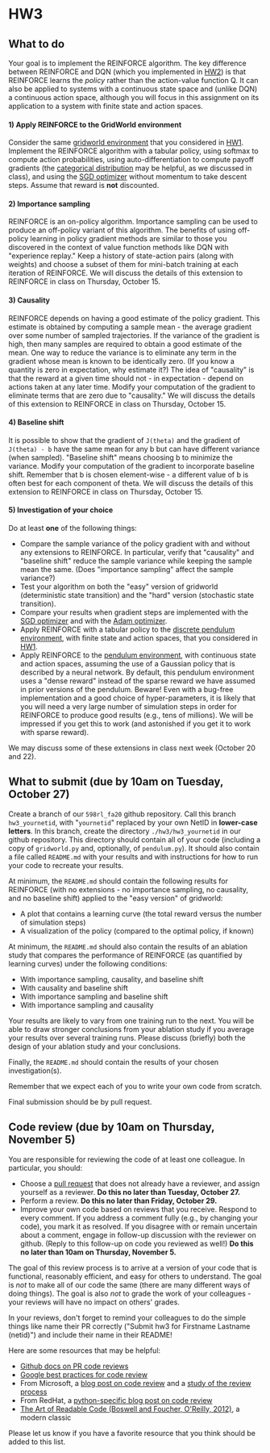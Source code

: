 # HW3

## What to do

Your goal is to implement the REINFORCE algorithm. The key difference between REINFORCE and DQN (which you implemented in [HW2](../hw2)) is that REINFORCE learns the *policy* rather than the action-value function Q. It can also be applied to systems with a continuous state space and (unlike DQN) a continuous action space, although you will focus in this assignment on its application to a system with finite state and action spaces.

#### 1) Apply REINFORCE to the GridWorld environment

Consider the same [gridworld environment](gridworld.py) that you considered in [HW1](../hw1). Implement the REINFORCE algorithm with a tabular policy, using softmax to compute action probabilities, using auto-differentiation to compute payoff gradients (the [categorical distribution](https://pytorch.org/docs/stable/distributions.html#categorical) may be helpful, as we discussed in class), and using the [SGD optimizer](https://pytorch.org/docs/stable/optim.html#torch.optim.SGD) without momentum to take descent steps. Assume that reward is **not** discounted.

#### 2) Importance sampling

REINFORCE is an on-policy algorithm. Importance sampling can be used to produce an off-policy variant of this algorithm. The benefits of using off-policy learning in policy gradient methods are similar to those you discovered in the context of value function methods like DQN with "experience replay." Keep a history of state-action pairs (along with weights) and choose a subset of them for mini-batch training at each iteration of REINFORCE. We will discuss the details of this extension to REINFORCE in class on Thursday, October 15.

#### 3) Causality

REINFORCE depends on having a good estimate of the policy gradient. This estimate is obtained by computing a sample mean - the average gradient over some number of sampled trajectories. If the variance of the gradient is high, then many samples are required to obtain a good estimate of the mean. One way to reduce the variance is to eliminate any term in the gradient whose mean is known to be identically zero. (If you know a quantity is zero in expectation, why estimate it?) The idea of "causality" is that the reward at a given time should not - in expectation - depend on actions taken at any later time. Modify your computation of the gradient to eliminate terms that are zero due to "causality." We will discuss the details of this extension to REINFORCE in class on Thursday, October 15.

#### 4) Baseline shift

It is possible to show that the gradient of `J(theta)` and the gradient of `J(theta) - b` have the same mean for any b but can have different variance (when sampled). "Baseline shift" means choosing b to minimize the variance. Modify your computation of the gradient to incorporate baseline shift. Remember that b is chosen element-wise - a different value of b is often best for each component of theta. We will discuss the details of this extension to REINFORCE in class on Thursday, October 15.

#### 5) Investigation of your choice

Do at least **one** of the following things:

* Compare the sample variance of the policy gradient with and without any extensions to REINFORCE. In particular, verify that "causality" and "baseline shift" reduce the sample variance while keeping the sample mean the same. (Does "importance sampling" affect the sample variance?)
* Test your algorithm on both the "easy" version of gridworld (deterministic state transition) and the "hard" version (stochastic state transition).
* Compare your results when gradient steps are implemented with the [SGD optimizer](https://pytorch.org/docs/stable/optim.html#torch.optim.SGD) and with the [Adam optimizer](https://pytorch.org/docs/stable/optim.html#torch.optim.Adam).
* Apply REINFORCE with a tabular policy to the [discrete pendulum environment](discrete_pendulum.py), with finite state and action spaces, that you considered in [HW1](../hw1).
* Apply REINFORCE to the [pendulum environment](pendulum.py), with continuous state and action spaces, assuming the use of a Gaussian policy that is described by a neural network. By default, this pendulum environment uses a "dense reward" instead of the sparse reward we have assumed in prior versions of the pendulum. Beware! Even with a bug-free implementation and a good choice of hyper-parameters, it is likely that you will need a very large number of simulation steps in order for REINFORCE to produce good results (e.g., tens of millions). We will be impressed if you get this to work (and astonished if you get it to work with sparse reward).

We may discuss some of these extensions in class next week (October 20 and 22).


## What to submit (due by 10am on Tuesday, October 27)

Create a branch of our `598rl_fa20` github repository. Call this branch `hw3_yournetid`, with "`yournetid`" replaced by your own NetID in **lower-case letters**. In this branch, create the directory `./hw3/hw3_yournetid` in our github repository. This directory should contain all of your code (including a copy of `gridworld.py` and, optionally, of `pendulum.py`). It should also contain a file called `README.md` with your results and with instructions for how to run your code to recreate your results.

At minimum, the `README.md` should contain the following results for REINFORCE (with no extensions - no importance sampling, no causality, and no baseline shift) applied to the "easy version" of gridworld:

* A plot that contains a learning curve (the total reward versus the number of simulation steps)
* A visualization of the policy (compared to the optimal policy, if known)

At minimum, the `README.md` should also contain the results of an ablation study that compares the performance of REINFORCE (as quantified by learning curves) under the following conditions:

* With importance sampling, causality, and baseline shift
* With causality and baseline shift
* With importance sampling and baseline shift
* With importance sampling and causality

Your results are likely to vary from one training run to the next. You will be able to draw stronger conclusions from your ablation study if you average your results over several training runs. Please discuss (briefly) both the design of your ablation study and your conclusions.

Finally, the `README.md` should contain the results of your chosen investigation(s).

Remember that we expect each of you to write your own code from scratch.

Final submission should be by pull request.

## Code review (due by 10am on Thursday, November 5)

You are responsible for reviewing the code of at least one colleague. In particular, you should:
* Choose a [pull request](https://github.com/compdyn/598rl-fa20/pulls) that does not already have a reviewer, and assign yourself as a reviewer. **Do this no later than Tuesday, October 27.**
* Perform a review. **Do this no later than Friday, October 29.**
* Improve your own code based on reviews that you receive. Respond to every comment. If you address a comment fully (e.g., by changing your code), you mark it as resolved. If you disagree with or remain uncertain about a comment, engage in follow-up discussion with the reviewer on github. (Reply to this follow-up on code you reviewed as well!) **Do this no later than 10am on Thursday, November 5.**

The goal of this review process is to arrive at a version of your code that is functional, reasonably efficient, and easy for others to understand. The goal is *not* to make all of our code the same (there are many different ways of doing things). The goal is also *not* to grade the work of your colleagues - your reviews will have no impact on others' grades.

In your reviews, don't forget to remind your colleagues to do the simple things like name their PR correctly ("Submit hw3 for Firstname Lastname (netid)") and include their name in their README!

Here are some resources that may be helpful:
* [Github docs on PR code reviews](https://docs.github.com/en/github/collaborating-with-issues-and-pull-requests/about-pull-request-reviews)
* [Google best practices for code review](https://google.github.io/eng-practices/review/)
* From Microsoft, a [blog post on code review](https://devblogs.microsoft.com/appcenter/how-the-visual-studio-mobile-center-team-does-code-review/) and a [study of the review process](https://www.microsoft.com/en-us/research/wp-content/uploads/2016/05/MS-Code-Review-Tech-Report-MSR-TR-2016-27.pdf)
* From RedHat, a [python-specific blog post on code review](https://access.redhat.com/blogs/766093/posts/2802001)
* [The Art of Readable Code (Boswell and Foucher, O'Reilly, 2012)](https://mcusoft.files.wordpress.com/2015/04/the-art-of-readable-code.pdf), a modern classic

Please let us know if you have a favorite resource that you think should be added to this list.
